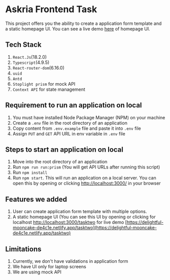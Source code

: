# Askria Frontend Task

This project offers you the ability to create a application form template and a static homepage UI. You can see a live demo [here](https://delightful-mooncake-de4c1e.netlify.app/tasktwo) of homepage UI.

## Tech Stack

1. `React.Js`(18.2.0)
2. `Typescript`(4.9.5)
3. `React-router-dom`(6.16.0)
4. `uuid`
5. `Antd`
6. `Stoplight prism` for mock API
7. `Context API` for state management

## Requirement to run an application on local

1. You must have installed Node Package Manager (NPM) on your machine
2. Create a `.env` file in the root directory of an application
3. Copy content from `.env.example` file and paste it into `.env` file
4. Assign `PUT` and `GET` API URL in env variable in `.env` file

## Steps to start an application on local

1. Move into the root directory of an application
2. Run `npm run run:prism` (You will get API URLs after running this script)
3. Run `npm install`
4. Run `npm start`. This will run an application on a local server. You can open this by opening or clicking [http://localhost:3000/](http://localhost:3000/) in your browser

## Features we added

1. User can create application form template with multiple options.
2. A static homepage UI (You can see this UI by opening or clicking for localhost [http://localhost:3000/tasktwo](http://localhost:3000/tasktwo) for live demo [https://delightful-mooncake-de4c1e.netlify.app/tasktwo](https://delightful-mooncake-de4c1e.netlify.app/tasktwo)

## Limitations

1. Currently, we don't have validations in application form
2. We have UI only for laptop screens
3. We are using mock API
